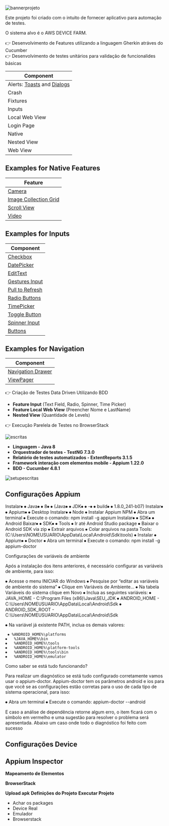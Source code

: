 
![bannerprojeto](https://user-images.githubusercontent.com/22267601/165681863-3f86f68f-1505-41cb-8125-276e11b40fd0.png)

Este projeto foi criado com o intuito de fornecer aplicativo para automação de testes.

O sistema alvo é o AWS DEVICE FARM.

👉 Desenvolvimento de Features utilizando a linguagem Gherkin atráves do Cucumber </br>
👉 Desenvolvimento de testes unitários para validação de funcionalides básicas

|Component |
|----------|
|Alerts: [Toasts](http://developer.android.com/guide/topics/ui/notifiers/toasts.html) and [Dialogs](http://developer.android.com/guide/topics/ui/dialogs.html)|
|Crash|
|Fixtures|
|Inputs|
|Local Web View|
|Login Page|
|Native|
|Nested View|
|Web View|

## Examples for Native Features
|Feature |
|--------|
|[Camera](http://developer.android.com/guide/topics/media/camera.html)  |
|[Image Collection Grid](http://developer.android.com/guide/topics/ui/layout/gridview.html)|
|[Scroll View](http://developer.android.com/reference/android/widget/ScrollView.html)|
|[Video](http://developer.android.com/reference/android/media/MediaPlayer.html)|

## Examples for Inputs
|Component |
|----------|
|[Checkbox](http://developer.android.com/reference/android/widget/CheckBox.html)|
|[DatePicker](http://developer.android.com/reference/android/widget/DatePicker.html)|
|[EditText](http://developer.android.com/reference/android/widget/EditText.html)|
|[Gestures Input](http://developer.android.com/training/gestures/index.html)|
|[Pull to Refresh](https://developer.android.com/reference/android/support/v4/widget/SwipeRefreshLayout.html)|
|[Radio Buttons](http://developer.android.com/guide/topics/ui/controls/radiobutton.html)|
|[TimePicker](http://developer.android.com/reference/android/widget/TimePicker.html)|
|[Toggle Button](http://developer.android.com/guide/topics/ui/controls/togglebutton.html)|
|[Spinner Input](http://developer.android.com/guide/topics/ui/controls/spinner.html)|
|[Buttons](http://developer.android.com/reference/android/widget/Button.html)|

## Examples for Navigation
|Component|
|----------|
|[Navigation Drawer](https://developer.android.com/training/implementing-navigation/nav-drawer.html)|
|[ViewPager](http://developer.android.com/reference/android/support/v4/view/ViewPager.html)| </br>


👉 Criação de Testes Data Driven Utilizando BDD
<ul>
  <li><b>Feature Input</b> (Text Field,  Radio, Spinner, Time Picker) </a></li>
  <li><b>Feature Local Web View</b> (Preencher Nome e LastName) </a></li>
  <li><b>Nested View</b> (Quantidade de Levels) </a></li>
</ul>

👉 Execução Parelela de Testes no BrowserStack </br>


![escritas](https://user-images.githubusercontent.com/22267601/165765039-3ff0dcb6-57da-40e5-809d-f2a399d96dd2.png)

<ul>
  <li><b> Linguagem - Java 8 </b></a></li>
  <li><b> Orquestrador de testes - TestNG 7.3.0 </b></a></li>
  <li><b> Relatório de testes automatizados - ExtentReports 3.1.5 </b></a></li>
  <li><b> Framework interação com elementos mobile - Appium 1.22.0 </b></a></li>
  <li><b> BDD - Cucumber 4.8.1 </b></a></li>
</ul>

![setupescritas](https://user-images.githubusercontent.com/22267601/165795825-cb43061e-1086-49d3-9d8c-9a5fbf2b211f.png)

 ## Configurações Appium


Instalar⦁	 ⦁	Java⦁	 ⦁	8⦁	 ⦁	(Java⦁	 ⦁	JDK⦁	 ⦁	-⦁	 ⦁	build⦁	 ⦁	1.8.0_241-b07)
Instalar⦁	 ⦁	Appium⦁	 ⦁	Desktop
Instalar⦁	 ⦁	Node
⦁	Instalar Appium NPM
⦁	Abra um terminal
⦁	Execute o comando: npm install -g appium
Instalar⦁	 ⦁	SDK⦁	 ⦁	Android
Baixar⦁	 ⦁	SDK⦁	 ⦁	Tools
⦁	Ir até Android Studio package
⦁	Baixar o Android SDK via zip
⦁	Extrair arquivos
⦁	Colar arquivos na pasta Tools: (C:\Users\NOMEUSUARIO\AppData\Local\Android\Sdk\tools)
⦁	Instalar ⦁	Appium⦁	 ⦁	Doctor
⦁	Abra um terminal
⦁	Execute o comando: npm install -g appium-doctor


Configurações de variáveis de ambiente


Após a instalação dos itens anteriores, é necessário configurar as variáveis de ambiente, para isso:

⦁	Acesse o menu INICIAR do Windows
⦁	Pesquise por “editar as variáveis de ambiente do sistema”
⦁	Clique em Variáveis de Ambiente…
⦁	Na tabela Variáveis do sistema clique em Novo
⦁	Inclua as seguintes variáveis:
⦁	JAVA_HOME - C:\Program Files (x86)\Java\SEU_JDK
⦁	ANDROID_HOME - C:\Users\NOMEUSUARIO\AppData\Local\Android\Sdk
⦁	ANDROID_SDK_ROOT - C:\Users\NOMEUSUARIO\AppData\Local\Android\Sdk

 


⦁	Na variável já existente PATH, inclua os demais valores:
```
 ⦁ %ANDROID_HOME%\platforms
⦁	%JAVA_HOME%\bin
⦁	%ANDROID_HOME%\tools
⦁	%ANDROID_HOME%\platform-tools
⦁	%ANDROID_HOME%\tools\bin
⦁	%ANDROID_HOME%\emulator
  ```



Como saber se está tudo funcionando?

Para realizar um diagnóstico se está tudo configurado corretamente vamos usar o appium-doctor. Appium-doctor tem os parâmetros android e ios para que você se as configurações estão corretas para o uso de cada tipo de sistema operacional, para isso:

⦁	Abra um terminal
⦁	Execute o comando: appium-doctor --android


 E caso a análise de dependência retorne algum erro, o item ficará com o símbolo em vermelho e uma sugestão para resolver o problema será apresentada. Abaixo um caso onde todo o diagnóstico foi feito com sucesso
 
 ## Configurações Device ##
 
## Appium Inspector ##


**Mapeamento de Elementos**


**BrowserStack**

**Upload apk**
**Definições do Projeto**
**Executar Projeto**
- Achar os packages
- Device Real 
- Emulador
- Browserstack
